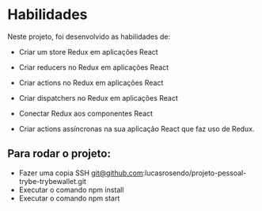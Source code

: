# Habilidades
Neste projeto, foi desenvolvido as habilidades de:

  * Criar um store Redux em aplicações React

  * Criar reducers no Redux em aplicações React

  * Criar actions no Redux em aplicações React

  * Criar dispatchers no Redux em aplicações React

  * Conectar Redux aos componentes React

  * Criar actions assíncronas na sua aplicação React que faz uso de Redux.
  
  ## Para rodar o projeto:
  * Fazer uma copia SSH  git@github.com:lucasrosendo/projeto-pessoal-trybe-trybewallet.git
  * Executar o comando npm install
  * Executar o comando npm start
